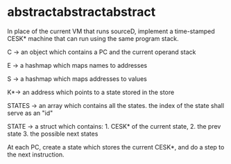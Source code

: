 # abstractabstractabstract

In place of the current VM that runs sourceD, implement a time-stamped CESK* machine that can run using the same program stack.

C -> an object which contains a PC and the current operand stack

E -> a hashmap which maps names to addresses

S -> a hashmap which maps addresses to values

K*-> an address which points to a state stored in the store

STATES -> an array which contains all the states. the index of the state shall serve as an "id"

STATE -> a struct which contains: 1. CESK* of the current state, 2. the prev state 3. the possible next states

At each PC, create a state which stores the current CESK*, and do a step to the next instruction.
